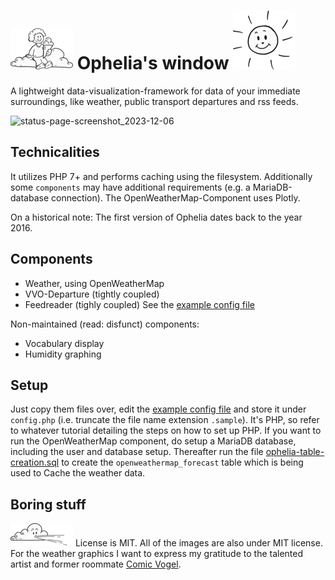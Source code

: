 # ![./img/weather/typ_gross.small.png](./img/weather/typ_gross.small.png) Ophelia's window ![./img/weather/sonne.small.png](./img/weather/sonne.small.png)

A lightweight data-visualization-framework for data of your immediate surroundings, like weather, public transport departures and rss feeds. 

![status-page-screenshot_2023-12-06](https://github.com/Quimoniz/ophelia/assets/653290/fdab311c-09a1-4f96-870b-c45dbc61ae26)

## Technicalities

It utilizes PHP 7+ and performs caching using the filesystem.  Additionally some `components` may have additional requirements (e.g. a MariaDB-database connection). The OpenWeatherMap-Component uses Plotly.

On a historical note: The first version of Ophelia dates back to the year 2016.

## Components

- Weather, using OpenWeatherMap
- VVO-Departure (tightly coupled)
- Feedreader (tighly coupled)
See the [example config file](./config.php.sample)

Non-maintained (read: disfunct) components:
- Vocabulary display
- Humidity graphing


## Setup

Just copy them files over, edit the [example config file](./config.php.sample) and store it under `config.php` (i.e. truncate the file name extension `.sample`).  It's PHP, so refer to whatever tutorial detailing the steps on how to set up PHP. If you want to run the OpenWeatherMap component, do setup a MariaDB database, including the user and database setup. Thereafter run the file [ophelia-table-creation.sql](./ophelia-table-creation.sql) to create the `openweathermap_forecast` table which is being used to Cache the weather data.

## Boring stuff

![./img/weather/wolke_wind.small.png](./img/weather/wolke_wind.small.png) License is MIT.  All of the images are also under MIT license. For the weather graphics I want to express my gratitude to the talented artist and former roommate [Comic Vogel](https://www.comicvogel.de).
